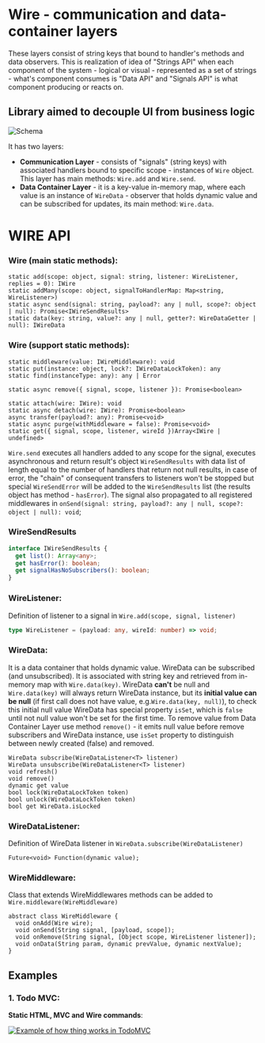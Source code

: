 # Wire - communication and data-container layers
These layers consist of string keys that bound to handler's methods and data observers. This is realization of idea of "Strings API" when each component of the system - logical or visual - represented as a set of strings - what's component consumes is "Data API" and "Signals API" is what component producing or reacts on.

## Library aimed to decouple UI from business logic
![Schema](https://github.com/WiresWare/wire_dart/raw/master/assets/wire-schema.jpeg)

It has two layers:
- **Communication Layer** - consists of "signals" (string keys) with associated handlers bound to specific scope - instances of `Wire` object. This layer has main methods: `Wire.add` and `Wire.send`.
- **Data Container Layer** - it is a key-value in-memory map, where each value is an instance of `WireData` - observer that holds dynamic value and can be subscribed for updates, its main method: `Wire.data`.

# WIRE API
### Wire (main static methods):
```
static add(scope: object, signal: string, listener: WireListener, replies = 0): IWire
static addMany(scope: object, signalToHandlerMap: Map<string, WireListener>)
static async send(signal: string, payload?: any | null, scope?: object | null): Promise<IWireSendResults>
static data(key: string, value?: any | null, getter?: WireDataGetter | null): IWireData
```
### Wire (support static methods):
```
static middleware(value: IWireMiddleware): void
static put(instance: object, lock?: IWireDataLockToken): any
static find(instanceType: any): any | Error

static async remove({ signal, scope, listener }): Promise<boolean> 

static attach(wire: IWire): void
static async detach(wire: IWire): Promise<boolean>
async transfer(payload?: any): Promise<void>
static async purge(withMiddleware = false): Promise<void>
static get({ signal, scope, listener, wireId })Array<IWire | undefined>
```
`Wire.send` executes all handlers added to any scope for the signal, executes asynchronous and return result's object `WireSendResults` with data list of length equal to the number of handlers that return not null results, in case of error, the "chain" of consequent transfers to listeners won't be stopped but special `WireSendError` will be added to the `WireSendResults` list (the results object has method - `hasError`). The signal also propagated to all registered middlewares in `onSend(signal: string, payload?: any | null, scope?: object | null): void`;

### WireSendResults
```typescript
interface IWireSendResults {
  get list(): Array<any>;
  get hasError(): boolean;
  get signalHasNoSubscribers(): boolean;
}
```

### WireListener<T>:
Definition of listener to a signal in `Wire.add(scope, signal, listener)`
```typescript
type WireListener = (payload: any, wireId: number) => void;
```

### WireData<T>:
It is a data container that holds dynamic value. WireData can be subscribed (and unsubscribed). It is associated with string key and retrieved from in-memory map with `Wire.data(key)`. WireData **can't** be null and `Wire.data(key)` will always return WireData instance, but its **initial value can be null** (if first call does not have value, e.g.`Wire.data(key, null)`), to check this initial null value WireData has special property `isSet`, which is `false` until not null value won't be set for the first time. To remove value from Data Container Layer use method `remove()` - it emits null value before remove subscribers and WireData instance, use `isSet` property to distinguish between newly created (false) and removed.

```
WireData subscribe(WireDataListener<T> listener)
WireData unsubscribe(WireDataListener<T> listener)
void refresh()
void remove()
dynamic get value
bool lock(WireDataLockToken token)
bool unlock(WireDataLockToken token)
bool get WireData.isLocked
```

### WireDataListener<T>:
Definition of WireData listener in `WireData.subscribe(WireDataListener)`
```
Future<void> Function(dynamic value);
```

### WireMiddleware:
Class that extends WireMiddlewares methods can be added to `Wire.middleware(WireMiddleware)`

```
abstract class WireMiddleware {
  void onAdd(Wire wire);
  void onSend(String signal, [payload, scope]);
  void onRemove(String signal, [Object scope, WireListener listener]);
  void onData(String param, dynamic prevValue, dynamic nextValue);
}
```

## Examples
### 1. Todo MVC:
**Static HTML, MVC and Wire commands**:

[![Example of how thing works in TodoMVC](https://img.youtube.com/vi/G9YCCNSy8Ak/sddefault.jpg)](https://www.youtube.com/watch?v=G9YCCNSy8Ak)
